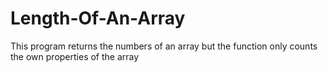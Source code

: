 # Length-Of-An-Array
This program returns the numbers of an array but the function only counts the own properties of the array
